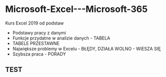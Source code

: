 # Microsoft-Excel---Microsoft-365

Kurs Excel 2019 od podstaw
- Podstawy pracy z danymi
- Funkcje przydatne w analizie danych - TABELA
- TABELE PRZESTAWNE
- Największe problemy w Excelu - BŁĘDY, DZIAŁA WOLNO - WIESZA SIĘ
- Szybsza praca - PORADY


TEST
-----------------------------------------------
